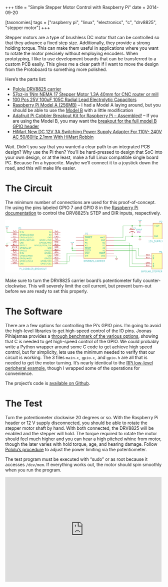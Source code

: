 +++
title = "Simple Stepper Motor Control with Raspberry Pi"
date = 2014-09-20

[taxonomies]
tags = ["raspberry pi", "linux", "electronics", "c", "drv8825", "stepper motor"]
+++

Stepper motors are a type of brushless DC motor that can be controlled so that they advance a fixed step size.  Additionally, they provide a strong holding torque.  This can make them useful in applications where you want to rotate the motor precisely without employing encoders.  When prototyping, I like to use development boards that can be transferred to a custom PCB easily.  This gives me a clear path if I want to move the design from the Protoboard to something more polished.

<!-- more -->

Here’s the parts list:

* [Pololu DRV8825 carrier](1)
* [57oz-in 1Nm NEMA 17 Stepper Motor 1.3A 40mm for CNC router or mill](2)
* [100 Pcs 25V 100uF 105C Radial Lead Electrolytic Capacitors](3)
* [Raspberry Pi Model A (256MB)](4) – I had a Model A laying around, but you should be able to use the [Model B](5) with a little modification
* [Adafruit Pi Cobbler Breakout Kit for Raspberry Pi – Assembled!](6) – If you are using the Model B, you may want the [breakout for the full model B GPIO header](7)
* [HiMart New DC 12V 3A Switching Power Supply Adapter For 110V- 240V AC 50/60Hz 2.1mm With HiMart Robbin](8)

[1]: http://www.pololu.com/product/2133
[2]: http://www.amazon.com/gp/product/B00C4P382G/ref=as_li_tl?ie=UTF8&camp=1789&creative=9325&creativeASIN=B00C4P382G&linkCode=as2&tag=louissimonsco-20&linkId=T7LOUQODP7GUFOLJ
[3]: http://www.amazon.com/gp/product/B005XJ7MLS/ref=as_li_tl?ie=UTF8&camp=1789&creative=9325&creativeASIN=B005XJ7MLS&linkCode=as2&tag=louissimonsco-20&linkId=THGIESXP2WJL2NJQ
[4]: http://www.amazon.com/gp/product/B00BC0ZL88/ref=as_li_tl?ie=UTF8&camp=1789&creative=9325&creativeASIN=B00BC0ZL88&linkCode=as2&tag=louissimonsco-20&linkId=42Z4VSP5GWICIHWU
[5]: http://www.amazon.com/gp/product/B00LPESRUK/ref=as_li_qf_sp_asin_il_tl?ie=UTF8&camp=1789&creative=9325&creativeASIN=B00LPESRUK&linkCode=as2&tag=louissimonsco-20&linkId=X6OMZGSJIBUY76BS
[6]: http://www.amazon.com/gp/product/B00EBXP3R2/ref=as_li_tl?ie=UTF8&camp=1789&creative=9325&creativeASIN=B00EBXP3R2&linkCode=as2&tag=louissimonsco-20&linkId=PX5BTVIBNGEI3HGU
[7]: http://www.amazon.com/gp/product/B00M4C6HIQ/ref=as_li_qf_sp_asin_il_tl?ie=UTF8&camp=1789&creative=9325&creativeASIN=B00M4C6HIQ&linkCode=as2&tag=louissimonsco-20&linkId=W3VPG66UJIJG4MVE
[8]: http://www.amazon.com/gp/product/B00JCNJDS6/ref=as_li_tl?ie=UTF8&camp=1789&creative=9325&creativeASIN=B00JCNJDS6&linkCode=as2&tag=louissimonsco-20&linkId=OZRO6EEFA4T64ZTG

Wait.  Didn’t you say that you wanted a clear path to an integrated PCB design?  Why use the Pi then?  You’ll be hard-pressed to design that SoC into your own design, or at the least, make a full Linux compatible single board PC.  Because I’m a hypocrite.  Maybe we’ll connect it to a joystick down the road, and this will make life easier.

# The Circuit

The minimum number of connections are used for this proof-of-concept.  I’m using the pins labeled GPIO 7 and GPIO 8 in the [Raspberry Pi documentation](http://elinux.org/RPi_Low-level_peripherals) to control the DRV8825’s STEP and DIR inputs, respectively.

![Stepper motor control](littlecrane.png)

Make sure to turn the DRV8825 carrier board’s potentiometer fully counter-clockwise.  This will severely limit the coil current, but prevent burn-out before we are ready to set this properly.

# The Software

There are a few options for controlling the Pi’s GPIO pins.  I’m going to avoid the high-level libraries to get high-speed control of the IO pins. Joonas Pihlajamaa provides a [through benchmark of the various options](http://codeandlife.com/2012/07/03/benchmarking-raspberry-pi-gpio-speed/), showing that C is needed to get high-speed control of the GPIO.  We could probably write a Python wrapper around some C code to get achieve high speed control, but for simplicity, lets use the minimum needed to verify that our circuit is working.  The 3 files `main.c`, `gpio.c`, and `gpio.h` are all that is needed to get the motor turning.  It’s nearly identical to the [RPi low-level peripheral example](http://elinux.org/RPi_Low-level_peripherals#GPIO_Code_examples), though I wrapped some of the operations for convenience.

The project’s code is [available on Github](https://github.com/superlou/LittleCrane/tree/e7e8925b49a057510ea73f964184423b85ec17d3).

# The Test

Turn the potentiometer clockwise 20 degrees or so. With the Raspberry Pi header or 12 V supply disconnected, you should be able to rotate the stepper motor shaft by hand. With both connected, the DRV8825 will be enabled and the stepper will hold. The torque required to rotate the motor should feel much higher and you can hear a high pitched whine from motor, though the later varies with hold torque, age, and hearing damage. Follow [Pololu’s procedure](http://www.pololu.com/product/2133) to adjust the power limiting via the potentiometer.

The test program must be executed with “sudo” or as root because it accesses `/dev/mem`. If everything works out, the motor should spin smoothly when you run the program.

<p><iframe src="https://player.vimeo.com/video/106688542" width="500" height="334" frameborder="0" webkitallowfullscreen mozallowfullscreen allowfullscreen></iframe></p>
